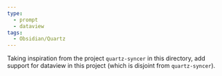 ```yaml
---
type:
  - prompt
  - dataview
tags:
  - Obsidian/Quartz
---
```

Taking inspiration from the project `quartz-syncer` in this directory, add support for dataview in this project (which is disjoint from `quartz-syncer`).